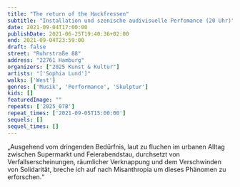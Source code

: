 ```yaml
---
title: "The return of the Hackfressen"
subtitle: "Installation und szenische audivisuelle Perfomance (20 Uhr)"
date: 2021-09-04T17:00:00
publishDate: 2021-06-25T19:40:36+02:00
end: 2021-09-04T23:59:00
draft: false
street: "Ruhrstraße 88"
address: "22761 Hamburg"
organizers: ["2025 Kunst & Kultur"]
artists: "['Sophia Lund']"
walks: ['West']
genres: ['Musik', 'Performance', 'Skulptur']
kids: []
featuredImage: ""
repeats: ['2025_07B']
repeat_times: ['2021-09-05T15:00:00']
sequels: []
sequel_times: []
---
```


„Ausgehend vom dringenden Bedürfnis, laut zu fluchen im urbanen Alltag zwischen Supermarkt und Feierabendstau, durchsetzt von Verfallserscheinungen, räumlicher Verknappung und dem Verschwinden von Solidarität, breche ich auf nach Misanthropia um dieses Phänomen zu erforschen.“